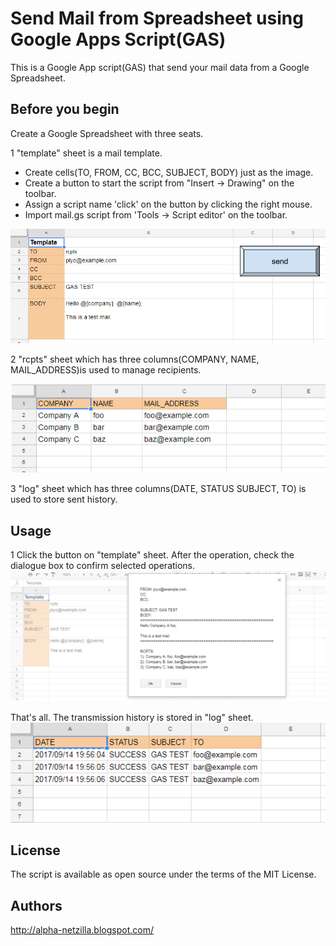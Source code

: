 # Send Mail from Spreadsheet using Google Apps Script(GAS)
This is a Google App script(GAS) that send your mail data from a Google Spreadsheet.


## Before you begin
  Create a Google Spreadsheet with three seats.

1 "template" sheet is a mail template. 
   * Create cells(TO, FROM, CC, BCC, SUBJECT, BODY) just as the image.
   * Create a button to start the script from "Insert -> Drawing" on the toolbar. 
   * Assign a script name 'click' on the button by clicking the right mouse.
   * Import mail.gs script from 'Tools -> Script editor' on the toolbar.

![](readme_images/sheet1.png)

2 "rcpts" sheet which has three columns(COMPANY, NAME, MAIL_ADDRESS)is used to manage recipients.

![](readme_images/sheet2.png)

3 "log" sheet which has three columns(DATE, STATUS SUBJECT, TO) is used to store sent history.

   
## Usage
1 Click the button on "template" sheet. After the operation, check the dialogue box to confirm selected operations.
![](readme_images/usage1.png)

That's all. The transmission history is stored in "log" sheet.
![](readme_images/usage2.png)


## License
The script is available as open source under the terms of the MIT License.


## Authors
http://alpha-netzilla.blogspot.com/

